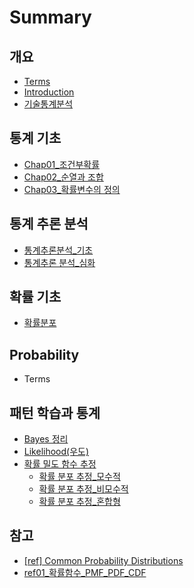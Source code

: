 # Summary

## 개요

* [Terms](terms.md)
* [Introduction](README.md)
* [기술통계분석](기술통계분석.md)

## 통계 기초

* [Chap01\_조건부확률](chap01c870-ac74-bd80-d655-b960-bca0-c774-c988-c815-b9ac.md)
* [Chap02\_순열과 조합](chap02c21c-c5f4-acfc-c870-d569.md)
* [Chap03\_확률변수의 정의](chap03d655-b960-bcc0-c218-c758-c815-c758.md)

## 통계 추론 분석

* [통계추론분석\_기초](chapter1.md)
* [통계추론 분석\_심화](통계-분석.md)

## 확률 기초

* [확률분포](확률분포.md)

## Probability

* Terms

## 패턴 학습과 통계

* [Bayes 정리](bayes-c815-b9ac.md)
* [Likelihood\(우도\)](c6b0-b3c4.md)
* [확률 밀도 함수 추정](d655-b960-bc00-b3c4-d568-c218-cd94-c815.md)
  * [확률 분포 추정\_모수적](d655-b960-bc00-b3c4-d568-c218-cd94-c815/d655-b960-bd84-d3ec-cd94-c815-baa8-c218-c801.md)
  * [확률 분포 추정\_비모수적](d655-b960-bc00-b3c4-d568-c218-cd94-c815/d655-b960-bd84-d3ec-cd94-c815-be44-baa8-c218-c801.md)
  * [확률 분포 추정\_혼합형](d655-b960-bc00-b3c4-d568-c218-cd94-c815/d655-b960-bd84-d3ec-cd94-c815-d63c-d569-d615.md)

## 참고

* [\[ref\] Common Probability Distributions](ref-common-probability-distributions.md)
* [ref01\_확률함수\_PMF\_PDF\_CDF](ref01d655-b960-d568-c218-pdf-cdf.md)

